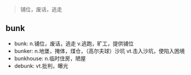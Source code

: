 > 铺位，废话，逃走

## bunk

- bunk: n.铺位，废话，逃走 v.逃跑，旷工，提供铺位
- bunker: n.地堡，掩体，煤仓，（高尔夫球）沙坑 vt.击入沙坑，使陷入困境
- bunkhouse: n.临时住房，陋屋
- debunk: vt.批判，曝光